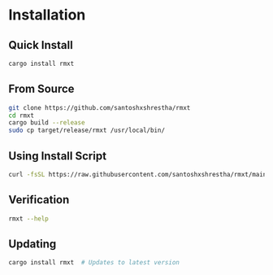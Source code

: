 # Installation

## Quick Install

```bash
cargo install rmxt
```

## From Source

```bash
git clone https://github.com/santoshxshrestha/rmxt
cd rmxt
cargo build --release
sudo cp target/release/rmxt /usr/local/bin/
```

## Using Install Script

```bash
curl -fsSL https://raw.githubusercontent.com/santoshxshrestha/rmxt/main/scripts/install.sh | bash
```

## Verification

```bash
rmxt --help
```

## Updating

```bash
cargo install rmxt  # Updates to latest version
```